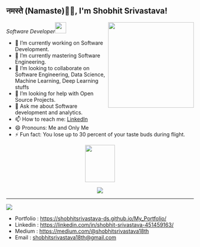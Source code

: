 <h2> नमस्ते (Namaste)🙏🏻, I'm Shobhit Srivastava!</h2>
<img align='right' src="https://media.giphy.com/media/M9gbBd9nbDrOTu1Mqx/giphy.gif" width="230">
<p><em>Software Developer<img src="https://media.giphy.com/media/WUlplcMpOCEmTGBtBW/giphy.gif" width="30"> 
</em></p>

- 🔭 I’m currently working on Software Development.
- 🌱 I’m currently mastering Software Engineering.
- 👯 I’m looking to collaborate on Software Engineering, Data Science, Machine Learning, Deep Learning stuffs
- 🤔 I’m looking for help with Open Source Projects.
- 💬 Ask me about Software development and analytics.
- 📫 How to reach me: <a href= "https://linkedin.com/in/shobhit-srivastava-451459163/">LinkedIn</a>
- 😄 Pronouns: Me and Only Me
- ⚡ Fun fact: You lose up to 30 percent of your taste buds during flight.

<p align= "center"><img src="https://media2.giphy.com/media/QmGShkWAWid2hzCqHE/giphy.gif" width= "80" height= "100"></p>

<p align= "center"><img src="https://github-readme-stats.vercel.app/api?username=shobhitsrivastava-ds&show_icons=true"></p>
<hr>
<img src="https://spectrapackautomation.com/img/contactme.gif" />


- Portfolio : https://shobhitsrivastava-ds.github.io/My_Portfolio/
- Linkedin : https://linkedin.com/in/shobhit-srivastava-451459163/
- Medium : https://medium.com/@shobhitsrivastava18th
- Email : shobhitsrivastava18th@gmail.com

<!--
<p align="center">
  <img src="https://spectrapackautomation.com/img/contactme.gif" />
</p>
-->

<!--
**shobhitsrivastava-ds/shobhitsrivastava-ds** is a ✨ _special_ ✨ repository because its `README.md` (this file) appears on your GitHub profile.-->

<!-- Here are some ideas to get you started:-->


